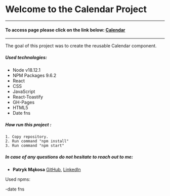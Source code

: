 # Welcome to the Calendar Project
---

#### To access page please click on the link below: [Calendar]()

---

The goal of this project was to create the reusable Calendar component.

##### Used technologies:

- Node v18.12.1
- NPM Packages 9.6.2
- React
- CSS
- JavaScript
- React-Toastify
- GH-Pages
- HTML5
- Date fns

##### How run this project :
    1. Copy repository.
    2. Run command "npm install"
    3. Run command "npm start"

##### In case of any questions do not hesitate to reach out to me:

- **Patryk Mąkosa** [GitHub](https://github.com/Mentos2509), [LinkedIn](https://www.linkedin.com/in/patryk-m%C4%85kosa/)





Used npms:

-date fns